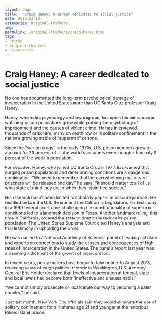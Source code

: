 ```yaml
---
layout: page
title:  "Craig Haney: A career dedicated to social justice"
date: 2015-03-18
categories: original-thinkers
img: 
permalink: /original-thinkers/craig-haney.html
tags: 
- ucsc50
- original-thinkers
- ucsantacruz
---
```


# Craig Haney: A career dedicated to social justiceNo one has documented the long-term psychological damage of incarceration in the United States more than UC Santa Cruz professor Craig Haney.Haney, who holds psychology and law degrees, has spent his entire career watching prison populations grow while probing the psychology of imprisonment and the causes of violent crime. He has interviewed thousands of prisoners, many on death row or in solitary confinement in the nation’s growing stable of “supermax” prisons. Since the "war on drugs" in the early 1970s, U.S. prison numbers grew to account for 25 percent of all the world's prisoners even though it has only 5 percent of the world's population. For decades, Haney, who joined UC Santa Cruz in 1977, has warned that surging prison populations and deteriorating conditions are a dangerous combination. “We need to remember that the overwhelming majority of prisoners will be released one day,” he says. “It should matter to all of us what state of mind they are in when they rejoin free society.” His research hasn’t been limited to scholarly papers in obscure journals. He testified before the U.S. Senate and the California Legislature. His testimony in a 1999 federal court case challenging the constitutionality of supermax conditions led to a landmark decision in Texas. Another landmark ruling, this time in California, ordered the state to drastically reduce its prison population. The United States Supreme Court cited Haney’s analysis and trial testimony in upholding the order.He was named to a National Academy of Sciences panel of leading scholars and experts on corrections to study the causes and consequences of high rates of incarceration in the United States. The panel’s report last year was a damning indictment of the growth of incarceration.In recent years, policy makers have begun to take notice. In August 2013, reversing years of tough political rhetoric in Washington, U.S. Attorney General Eric Holder declared that levels of incarceration at federal, state and local levels had become both "ineffective and unsustainable.”"We cannot simply prosecute or incarcerate our way to becoming a safer country," he said. Just last month, New York City officials said they would eliminate the use of solitary confinement for all inmates age 21 and younger at the notorious Rikers Island prison. 